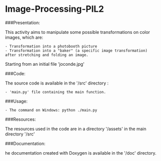 # Image-Processing-PIL2

###Presentation:

This activity aims to manipulate some possible transformations on color images, which are:

	- Transformation into a photobooth picture
	- Transformation into a "baker" (a specific image transformation) after stretching and folding an image.

Starting from an initial file 'joconde.jpg'

###Code:

The source code is available in the '/src' directory : 

	- 'main.py' file containing the main function.
###Usage:

	- The command on Windows: python ./main.py
###Resources:

The resources used in the code are in a directory '/assets' in the main directory '/src'

###Documentation:

he documentation created with Doxygen is available in the '/doc' directory.
